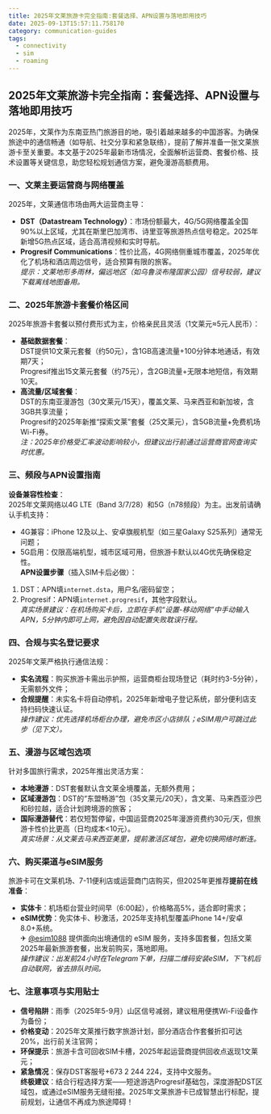 ```yaml
---
title: 2025年文莱旅游卡完全指南:套餐选择、APN设置与落地即用技巧
date: 2025-09-13T15:57:11.758170
category: communication-guides
tags:
  - connectivity
  - sim
  - roaming
---
```


## 2025年文莱旅游卡完全指南：套餐选择、APN设置与落地即用技巧

2025年，文莱作为东南亚热门旅游目的地，吸引着越来越多的中国游客。为确保旅途中的通信畅通（如导航、社交分享和紧急联络），提前了解并准备一张文莱旅游卡至关重要。本文基于2025年最新市场情况，全面解析运营商、套餐价格、技术设置等关键信息，助您轻松规划通信方案，避免漫游高额费用。

### 一、文莱主要运营商与网络覆盖
2025年，文莱通信市场由两大运营商主导：
- **DST（Datastream Technology）**：市场份额最大，4G/5G网络覆盖全国90%以上区域，尤其在斯里巴加湾市、诗里亚等旅游热点信号稳定。2025年新增5G热点区域，适合高清视频和实时导航。
- **Progresif Communications**：性价比高，4G网络侧重城市覆盖，2025年优化了机场和酒店周边信号，适合预算有限的旅客。  
*提示：文莱地形多雨林，偏远地区（如乌鲁淡布隆国家公园）信号较弱，建议下载离线地图备用。*

### 二、2025年旅游卡套餐价格区间
2025年旅游卡套餐以预付费形式为主，价格亲民且灵活（1文莱元≈5元人民币）：
- **基础数据套餐**：  
  DST提供10文莱元套餐（约50元），含1GB高速流量+100分钟本地通话，有效期7天；  
  Progresif推出15文莱元套餐（约75元），含2GB流量+无限本地短信，有效期10天。  
- **高流量/区域套餐**：  
  DST的东南亚漫游包（30文莱元/15天），覆盖文莱、马来西亚和新加坡，含3GB共享流量；  
  Progresif的2025年新推“探索文莱”套餐（25文莱元），含5GB流量+免费机场Wi-Fi券。  
*注：2025年价格受汇率波动影响较小，但建议出行前通过运营商官网查询实时优惠。*

### 三、频段与APN设置指南
**设备兼容性检查**：  
2025年文莱网络以4G LTE（Band 3/7/28）和5G（n78频段）为主。出发前请确认手机支持：
- 4G兼容：iPhone 12及以上、安卓旗舰机型（如三星Galaxy S25系列）通常无问题；
- 5G启用：仅限高端机型，城市区域可用，但旅游卡默认以4G优先确保稳定性。  
**APN设置步骤**（插入SIM卡后必做）：  
1. DST：APN填`internet.dsta`，用户名/密码留空；  
2. Progresif：APN填`internet.progresif`，其他字段默认。  
*真实场景建议：在机场购买卡后，立即在手机“设置-移动网络”中手动输入APN，5分钟内即可上网，避免因自动配置失败耽误行程。*

### 四、合规与实名登记要求
2025年文莱严格执行通信法规：
- **实名流程**：购买旅游卡需出示护照，运营商柜台现场登记（耗时约3-5分钟），无需额外文件；
- **合规提醒**：未实名卡将自动停机，2025年新增电子登记系统，部分便利店支持扫码快速认证。  
*操作建议：优先选择机场柜台办理，避免市区小店排队；eSIM用户可跳过此步（见下文）。*

### 五、漫游与区域包选项
针对多国旅行需求，2025年推出灵活方案：
- **本地漫游**：DST套餐默认含文莱全境覆盖，无额外费用；
- **区域漫游包**：DST的“东盟畅游”包（35文莱元/20天），含文莱、马来西亚沙巴和砂拉越，适合计划跨境游的旅客；  
- **国际漫游替代**：若仅短暂停留，中国运营商2025年漫游资费约30元/天，但旅游卡性价比更高（日均成本<10元）。  
*真实场景：从文莱去马来西亚美里，提前激活区域包，避免切换网络时断连。*

### 六、购买渠道与eSIM服务
旅游卡可在文莱机场、7-11便利店或运营商门店购买，但2025年更推荐**提前在线准备**：
- **实体卡**：机场柜台营业时间早（6:00起），价格略高5%，适合即时需求；
- **eSIM优势**：免实体卡、秒激活，2025年支持机型覆盖iPhone 14+/安卓8.0+系统。  
✈ [@esim1088](https://t.me/s/esim1088) 提供面向出境通信的 eSIM 服务，支持多国套餐，包括文莱2025年最新旅游套餐，出发前购买，落地即用。  
*操作建议：出发前24小时在Telegram下单，扫描二维码安装eSIM，下飞机后自动联网，省去排队时间。*

### 七、注意事项与实用贴士
- **信号陷阱**：雨季（2025年5-9月）山区信号减弱，建议租用便携Wi-Fi设备作为备份；
- **价格变动**：2025年文莱推行数字旅游计划，部分酒店合作套餐折扣可达20%，出行前关注官网；
- **环保提示**：旅游卡含可回收SIM卡槽，2025年起运营商提供回收点返现1文莱元；
- **紧急情况**：保存DST客服号+673 2 244 224，支持中文服务。  
**终极建议**：结合行程选择方案——短途游选Progresif基础包，深度游配DST区域包，或通过eSIM服务无缝衔接。2025年文莱旅游卡已成智慧出行标配，提前规划，让通信不再成为旅途障碍！